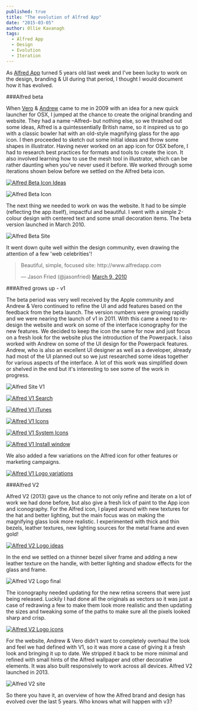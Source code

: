 ```yaml
---
published: true
title: "The evolution of Alfred App"
date: "2015-03-05"
author: Ollie Kavanagh
tags: 
  - Alfred App
  - Design
  - Evolution
  - Iteration
---
```


As [Alfred App](http://www.alfredapp.com) turned 5 years old last week and I've been lucky to work on the design, branding & UI during that period, I thought I would document how it has evolved.

###Alfred beta

When [Vero](https://twitter.com/vero) & [Andrew](https://twitter.com/preppeller) came to me in 2009 with an idea for a new quick launcher for OSX, I jumped at the chance to create the original branding and website. They had a name –Alfred– but nothing else, so we thrashed out some ideas, Alfred is a quintessentially British name, so it inspired us to go with a classic bowler hat with an old-style magnifying glass for the app icon. I then proceeded to sketch out some initial ideas and throw some shapes in illustrator. Having never worked on an app icon for OSX before, I had to research best practices for formats and tools to create the icon. It also involved learning how to use the mesh tool in illustrator, which can be rather daunting when you've never used it before. We worked through some iterations shown below before we settled on the Alfred beta icon.

<a href="https://dl.dropboxusercontent.com/u/728469/capra-blog-posts/alfred-icon-ideas.jpg" data-simplbox><img src="https://dl.dropboxusercontent.com/u/728469/capra-blog-posts/alfred-icon-ideas.jpg" alt="Alfred Beta Icon Ideas"></a>

<img src="https://dl.dropboxusercontent.com/u/728469/capra-blog-posts/alfred-icon-beta.jpg" alt="Alfred Beta Icon">

The next thing we needed to work on was the website. It had to be simple (reflecting the app itself), impactful and beautiful. I went with a simple 2-colour design with centered text and some small decoration items.  The beta version launched in March 2010.

<img src="https://dl.dropboxusercontent.com/u/728469/capra-blog-posts/alfred-beta-site.jpg" alt="Alfred Beta Site">

It went down quite well within the design community, even drawing the attention of a few 'web celebrities'!

<blockquote class="twitter-tweet" lang="en"><p>Beautiful, simple, focused site: http://www.alfredapp.com</p>&mdash; Jason Fried (@jasonfried) <a href="https://twitter.com/jasonfried/status/10207292828">March 9, 2010</a></blockquote>

###Alfred grows up - v1

The beta period was very well received by the Apple community and Andrew & Vero continued to refine the UI and add features based on the feedback from the beta launch. The version numbers were growing rapidly and we were nearing the launch of v1 in 2011. With this came a need to re-design the website and work on some of the interface iconography for the new features. We decided to keep the icon the same for now and just focus on a fresh look for the website plus the introduction of the Powerpack. I also worked with Andrew on some of the UI design for the Powerpack features. Andrew, who is also an excellent UI designer as well as a developer, already had most of the UI planned out so we just researched some ideas together for various aspects of the interface. A lot of this work was simplified down or shelved in the end but it's interesting to see some of the work in progress.

<img src="https://dl.dropboxusercontent.com/u/728469/capra-blog-posts/alfred-v1-site.jpg" alt="Alfred Site V1">

<a href="https://dl.dropboxusercontent.com/u/728469/capra-blog-posts/app-improvements-search.jpg" data-simplbox><img src="https://dl.dropboxusercontent.com/u/728469/capra-blog-posts/app-improvements-search.jpg" alt="Alfred V1 Search"></a>

<a href="https://dl.dropboxusercontent.com/u/728469/capra-blog-posts/app-improvements-itunes.jpg" data-simplbox><img src="https://dl.dropboxusercontent.com/u/728469/capra-blog-posts/app-improvements-itunes.jpg" alt="Alfred V1 iTunes"></a>

<a href="https://dl.dropboxusercontent.com/u/728469/capra-blog-posts/alfred-v1-icons.jpg" data-simplbox><img src="https://dl.dropboxusercontent.com/u/728469/capra-blog-posts/alfred-v1-icons.jpg" alt="Alfred V1 Icons"></a>

<a href="https://dl.dropboxusercontent.com/u/728469/capra-blog-posts/alfred-v1-system-icons.jpg" data-simplbox><img src="https://dl.dropboxusercontent.com/u/728469/capra-blog-posts/alfred-v1-system-icons.jpg" alt="Alfred V1 System Icons"></a>

<a href="https://dl.dropboxusercontent.com/u/728469/capra-blog-posts/install-window.jpg" data-simplbox><img src="https://dl.dropboxusercontent.com/u/728469/capra-blog-posts/install-window.jpg" alt="Alfred V1 Install window"></a>

We also added a few variations on the Alfred icon for other features or marketing campaigns.

<a href="https://dl.dropboxusercontent.com/u/728469/capra-blog-posts/alfred-v1-logo-variations.jpg" data-simplbox><img src="https://dl.dropboxusercontent.com/u/728469/capra-blog-posts/alfred-v1-logo-variations.jpg" alt="Alfred V1 Logo variations"></a>

###Alfred V2

Alfred V2 (2013) gave us the chance to not only refine and iterate on a lot of work we had done before, but also give a fresh lick of paint to the App icon and iconography. For the Alfred icon, I played around with new textures for the hat and better lighting, but the main focus was on making the magnifying glass look more realistic. I experimented with thick and thin bezels, leather textures, new lighting sources for the metal frame and even gold!

<a href="https://dl.dropboxusercontent.com/u/728469/capra-blog-posts/alfred-v2-logo-ideas.jpg" data-simplbox><img src="https://dl.dropboxusercontent.com/u/728469/capra-blog-posts/alfred-v2-logo-ideas.jpg" alt="Alfred V2 Logo ideas"></a>

In the end we settled on a thinner bezel silver frame and adding a new leather texture on the handle, with better lighting and shadow effects for the glass and frame. 

<img src="https://dl.dropboxusercontent.com/u/728469/capra-blog-posts/alfred-v2-logo-final.jpg" alt="Alfred V2 Logo final">

The iconography needed updating for the new retina screens that were just being released. Luckily I had done all the originals as vectors so it was just a case of redrawing a few to make them look more realistic and then updating the sizes and tweaking some of the paths to make sure all the pixels looked sharp and crisp.

<a href="https://dl.dropboxusercontent.com/u/728469/capra-blog-posts/alfred-v2-icons.jpg" data-simplbox><img src="https://dl.dropboxusercontent.com/u/728469/capra-blog-posts/alfred-v2-icons.jpg" alt="Alfred V2 Logo icons"></a>

For the website, Andrew & Vero didn't want to completely overhaul the look and feel we had defined with V1, so it was more a case of giving it a fresh look and bringing it up to date. We stripped it back to be  more minimal and refined with small hints of the Alfred wallpaper and other decorative elements. It was also built responsively to work across all devices.  Alfred V2 launched in 2013.

<img src="https://dl.dropboxusercontent.com/u/728469/capra-blog-posts/alfred-v2-site.jpg" alt="Alfred V2 site">

So there you have it, an overview of how the Alfred brand and design has evolved over the last 5 years. Who knows what will happen with v3?
